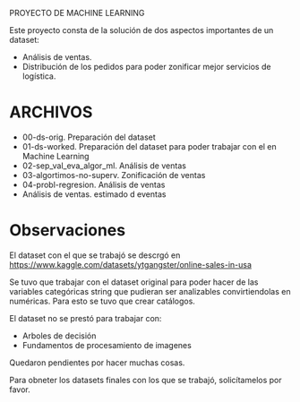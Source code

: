 PROYECTO DE MACHINE LEARNING

Este proyecto consta de la solución de dos aspectos importantes de un dataset:

- Análisis de ventas.
- Distribución de los pedidos para poder zonificar mejor servicios de logística.


# ARCHIVOS
 - 00-ds-orig. Preparación del dataset
 - 01-ds-worked. Preparación del dataset para poder trabajar con el en Machine Learning
 - 02-sep_val_eva_algor_ml. Análisis de ventas
 - 03-algortimos-no-superv. Zonificación de ventas
 - 04-probl-regresion. Análisis de ventas
 - Análisis de ventas. estimado d eventas
 
# Observaciones

El dataset con el que se trabajó se descrgó en https://www.kaggle.com/datasets/ytgangster/online-sales-in-usa

Se tuvo que trabajar con el dataset original para poder hacer de las variables categóricas string que pudieran ser analizables convirtiendolas en numéricas. Para esto se tuvo que crear catálogos.
  
  El dataset no se prestó para trabajar con:
  - Arboles de decisión
  - Fundamentos de procesamiento de imagenes

 Quedaron pendientes por hacer muchas cosas.

 Para obneter los datasets finales con los que se trabajó, solicítamelos por favor.


